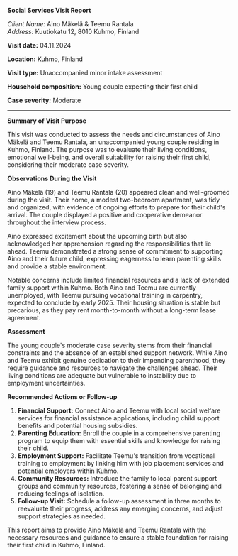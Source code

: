 **Social Services Visit Report**

*Client Name:* Aino Mäkelä & Teemu Rantala  
*Address:* Kuutiokatu 12, 8010 Kuhmo, Finland  

**Visit date:** 04.11.2024

**Location:** Kuhmo, Finland

**Visit type:** Unaccompanied minor intake assessment

**Household composition:** Young couple expecting their first child

**Case severity:** Moderate

---

**Summary of Visit Purpose**

This visit was conducted to assess the needs and circumstances of Aino Mäkelä and Teemu Rantala, an unaccompanied young couple residing in Kuhmo, Finland. The purpose was to evaluate their living conditions, emotional well-being, and overall suitability for raising their first child, considering their moderate case severity.

**Observations During the Visit**

Aino Mäkelä (19) and Teemu Rantala (20) appeared clean and well-groomed during the visit. Their home, a modest two-bedroom apartment, was tidy and organized, with evidence of ongoing efforts to prepare for their child's arrival. The couple displayed a positive and cooperative demeanor throughout the interview process.

Aino expressed excitement about the upcoming birth but also acknowledged her apprehension regarding the responsibilities that lie ahead. Teemu demonstrated a strong sense of commitment to supporting Aino and their future child, expressing eagerness to learn parenting skills and provide a stable environment.

Notable concerns include limited financial resources and a lack of extended family support within Kuhmo. Both Aino and Teemu are currently unemployed, with Teemu pursuing vocational training in carpentry, expected to conclude by early 2025. Their housing situation is stable but precarious, as they pay rent month-to-month without a long-term lease agreement.

**Assessment**

The young couple's moderate case severity stems from their financial constraints and the absence of an established support network. While Aino and Teemu exhibit genuine dedication to their impending parenthood, they require guidance and resources to navigate the challenges ahead. Their living conditions are adequate but vulnerable to instability due to employment uncertainties.

**Recommended Actions or Follow-up**

1. **Financial Support:** Connect Aino and Teemu with local social welfare services for financial assistance applications, including child support benefits and potential housing subsidies.
2. **Parenting Education:** Enroll the couple in a comprehensive parenting program to equip them with essential skills and knowledge for raising their child.
3. **Employment Support:** Facilitate Teemu's transition from vocational training to employment by linking him with job placement services and potential employers within Kuhmo.
4. **Community Resources:** Introduce the family to local parent support groups and community resources, fostering a sense of belonging and reducing feelings of isolation.
5. **Follow-up Visit:** Schedule a follow-up assessment in three months to reevaluate their progress, address any emerging concerns, and adjust support strategies as needed.

This report aims to provide Aino Mäkelä and Teemu Rantala with the necessary resources and guidance to ensure a stable foundation for raising their first child in Kuhmo, Finland.